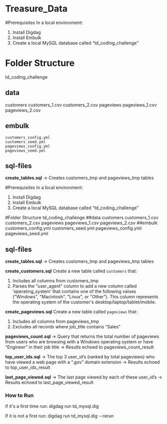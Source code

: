 # Treasure_Data
#Prerequisites
In a local environment:
1. Install Digdag
2. Install Embulk
3. Create a local MySQL database called “td_coding_challenge”

# Folder Structure
td_coding_challenge

## data
customers
    customers_1.csv
    customers_2.csv
pageviews
    pageviews_1.csv
    pageviews_2.csv
## embulk
    customers_config.yml
    customers_seed.yml
    pageviews_config.yml
    pageviews_seed.yml
## sql-files
**create_tables.sql** -> Creates customers_tmp and pageviews_tmp tables

#Prerequisites
In a local environment:
1. Install Digdag
2. Install Embulk
3. Create a local MySQL database called “td_coding_challenge”

#Folder Structure
td_coding_challenge
##data
customers
    customers_1.csv
    customers_2.csv
pageviews
    pageviews_1.csv
    pageviews_2.csv
##embulk
    customers_config.yml
    customers_seed.yml
    pageviews_config.yml
    pageviews_seed.yml
## sql-files
**create_tables.sql** -> Creates customers_tmp and pageviews_tmp tables

**create_customers.sql** 
  Create a new table called `customers` that:
  1. Includes all columns from customers_tmp
  2. Parses the “user_agent” column to add a new column called ‘operating_system’ that contains one
     of the following values ("Windows", "Macintosh", "Linux", or "Other"). This column represents the operating system of the customer's desktop/laptop/tablet/mobile.

**create_pageviews.sql**
  Create a new table called `pageviews` that:
  1. Includes all columns from pageviews_tmp
  2. Excludes all records where job_title contains “Sales”

**pageviews_count.sql** -> Query that returns the total number of pageviews from users who are browsing with a Windows operating system or have “Engineer” in their job title -> Results echoed to  pageviews_count_result

**top_user_ids.sql** -> The top 3 user_id’s (ranked by total pageviews) who have viewed a web page with a “.gov” domain extension -> Results echoed to top_user_ids_result

**last_page_viewed.sql** -> The last page viewed by each of these user_id’s -> Results echoed to last_page_viewed_result


### How to Run
If it's a first time run:
digdag run td_mysql.dig

If it is not a first run:
digdag run td_mysql.dig --rerun
